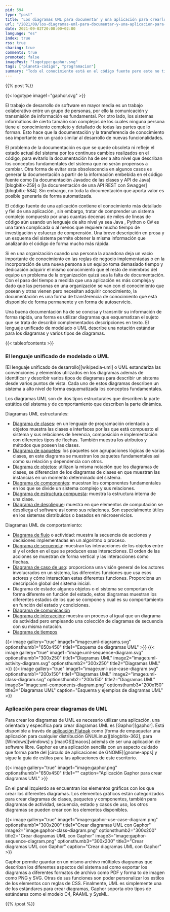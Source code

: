 ```yaml
---
pid: 594
type: "post"
title: "Los diagramas UML para documentar y una aplicación para crearlos"
url: "/2021/09/los-diagramas-uml-para-documentar-y-una-aplicacion-para-crearlos/"
date: 2021-09-02T20:00:00+02:00
language: "es"
index: true
rss: true
sharing: true
comments: true
promoted: false
imagePost: "logotype:gaphor.svg"
tags: ["planeta-codigo", "programacion"]
summary: "Todo el conocimiento está en el código fuente pero este no tiene una forma de fácil y rápida comprensión a alto nivel, para comprender un sistema es necesario una forma de documentación que muestre los detalles importantes de los que se compone el sistema. El lenguaje unificado de desarrollo o UML permite describir un sistema utilizando diferentes diagramas específicos para mostrar diferentes aspectos del sistema. Gaphor es una aplicación de software libre disponible para diferentes sistemas operativos que permite crear y exportar a imágenes los diferentes diagramas."
---
```


{{% post %}}

{{< logotype image1="gaphor.svg" >}}

El trabajo de desarrollo de software en mayor media es un trabajo colaborativo entre un grupo de personas, por ello la comunicación y transmisión de información es fundamental. Por otro lado, los sistemas informáticos de cierto tamaño son complejos de los cuales ninguna persona tiene el conocimiento completo y detallado de todas las partes que lo forman. Esto hace que la documentación y la transferencia de conocimiento sea importante en un grado similar al desarrollo de nuevas funcionalidades.

El problema de la documentación es que se quede obsoleta ni refleje el estado actual del sistema por los continuos cambios realizados en el código, para evitarlo la documentación ha de ser a alto nivel que describan los conceptos fundamentales del sistema que no serán propensos a cambiar. Otra forma de evitar esta obsolescencia en algunos casos es generar la documentación a partir de la información embebida en el código fuente como [la documentación Javadoc de las clases y API de Java][blogbitix-259] o [la documentación de una API REST con Swagger][blogbitix-584]. Sin embargo, no toda la documentación que aporta valor es posible generarla de forma automatizada.

El código fuente de una aplicación contiene el conocimiento más detallado y fiel de una aplicación , sin embargo, tratar de comprender un sistema complejo compuesto por unas cuantas decenas de miles de líneas de código aún usando un lenguaje de alto nivel ya sea Java , Python o C# es una tarea complicada o al menos que requiere mucho tiempo de investigación y esfuerzo de comprensión. Una breve descripción en prosa y un esquema del sistema permite obtener la misma información que analizando el código de forma mucho más rápida.

Si en una organización cuando una persona la abandona deja un vacío importante de conocimiento en las reglas de negocio implementadas o en la incorporación de una nueva persona a un equipo toma demasiado tiempo y dedicación adquirir el mismo conocimiento que el resto de miembros del equipo un problema de la organización quizá sea la falta de documentación. Con el paso del tiempo a medida que una aplicación es más compleja y dado que las personas en una organización se van con el conocimiento que posean y otras vienen pero necesitan adquirir conocimiento, la documentación es una forma de transferencia de conocimiento que está disponible de forma permanente y en forma de autoservicio.

Una buena documentación ha de se concisa y transmitir su información de forma rápida, una forma es utilizar diagramas que esquematizan el sujeto que se trata de describir complementados descripciones en texto. El lenguaje unificado de modelado o UML describe una notación estándar para los diagramas y varios tipos de diagramas.

{{< tableofcontents >}}

### El lenguaje unificado de modelado o UML

[El lenguaje unificado de desarrollo][wikipedia-uml] o UML estandariza las convenciones y elementos utilizados en los diagramas además de identificar y describir varios tipos de diagramas para describir un sistema desde varios puntos de vista. Cada uno de estos diagramas describen un sistema a alto nivel de forma esquematizada los conceptos fundamentales.

Los diagramas UML son de dos tipos estructurales que describen la parte estática del sistema y de comportamiento que describen la parte dinámica. 

Diagramas UML estructurales:

* [Diagrama de clases](https://es.wikipedia.org/wiki/Diagrama_de_clases): en un lenguaje de programación orientado a objetos muestra las clases e interfaces por las que está compuesto el sistema y sus relaciones de herencia, composición e implementación con diferentes tipos de flechas. También muestra los atributos y métodos que poseen las clases.
* [Diagrama de paquetes](https://es.wikipedia.org/wiki/Diagrama_de_paquetes): los paquetes son agrupaciones lógicas de varias clases, en este diagrama se muestran los paquetes fundamentales asi como su relación y dependencia con otros.
* [Diagrama de objetos](https://es.wikipedia.org/wiki/Diagrama_de_objetos): utilizan la misma notación que los diagramas de clases, se diferencian de los diagramas de clases en que muestran las instancias en un momento determinado del sistema.
* [Diagrama de componentes](https://es.wikipedia.org/wiki/Diagrama_de_componentes): muestran los componentes fundamentales en los que se divide un sistema complejo y sus relaciones.
* [Diagrama de estructura compuesta](https://es.wikipedia.org/wiki/Diagrama_de_estructura_compuesta): muestra la estructura interna de una clase.
* [Diagrama de despliegue](https://es.wikipedia.org/wiki/Diagrama_de_despliegue): muestra en que elementos de computación se despliega el software asi como sus relaciones. Son especialmente útiles en los sistemas distribuidos o basados en microservicios.
  
Diagramas UML de comportamiento:

* [Diagrama de flujo](https://es.wikipedia.org/wiki/Diagrama_de_flujo) o actividad: muestra la secuencia de acciones y decisiones implementadas en un algoritmo o proceso.
* [Diagrama de secuencia](https://es.wikipedia.org/wiki/Diagrama_de_secuencia): muestran las interacciones de los objetos entre si y el orden en el que se producen esas interacciones. El orden de las acciones se muestran de forma vertical y las interacciones como flechas.
* [Diagrama de caso de uso](https://es.wikipedia.org/wiki/Diagrama_de_casos_de_uso): proporciona una visión general de los actores involucrados en un sistema, las diferentes funciones que usa esos actores y cómo interactúan estas diferentes funciones. Proporciona un descripción global del sistema inicial.
* Diagrama de estado: algunos objetos o el sistema se comportan de forma diferente en función del estado, estos diagramas muestran los diferentes estados de los que se compone y cual es su comportamiento en función del estado y condiciones.
* [Diagrama de comunicación](https://es.wikipedia.org/wiki/Diagrama_de_comunicaci%C3%B3n)
* [Diagrama de interacción](https://es.wikipedia.org/wiki/Diagrama_global_de_interacciones): muestra un proceso al igual que un diagrama de actividad pero empleando una colección de diagramas de secuencia con su misma notación.
* [Diagrama de tiempos](https://es.wikipedia.org/wiki/Diagrama_de_tiempos)

{{< image
    gallery="true"
    image1="image:uml-diagrams.svg" optionsthumb1="650x450" title1="Esquema de diagramas UML" >}}
{{< image
    gallery="true"
    image1="image:uml-sequence-diagram.svg" optionsthumb1="300x250" title1="Diagramas UML"
    image2="image:uml-activity-diagram.svg" optionsthumb2="300x250" title2="Diagramas UML" >}}
{{< image
    gallery="true"
    image1="image:uml-use-case-diagram.svg" optionsthumb1="200x150" title1="Diagramas UML"
    image2="image:uml-class-diagram.svg" optionsthumb2="200x150" title2="Diagramas UML"
    image3="image:uml-components-diagram.png" optionsthumb3="200x150" title3="Diagramas UML"
    caption="Esquema y ejemplos de diagramas UML" >}}

### Aplicación para crear diagramas de UML

Para crear los diagramas de UML es necesario utilizar una aplicación, una orientada y especifica para crear diagramas UML es [Gaphor][gaphor]. Está disponible a través de [aplicación Flatpak](https://flathub.org/apps/details/org.gaphor.Gaphor) como [forma de empaquetar una aplicación para cualquier distribución GNU/Linux][blogbitix-362], para [Windows][windows] y [macOS][macos] además de ser una aplicación de software libre. Gaphor es una aplicación sencilla con un aspecto cuidado que forma parte del [círculo de aplicaciones de GNOME][gnome-apps] y sigue la guía de estilos para las aplicaciones de este escritorio.

{{< image
    gallery="true"
    image1="image:gaphor.png" optionsthumb1="650x450" title1=""
    caption="Aplicación Gaphor para crear diagramas UML" >}}

En el panel izquierdo se encuentran los elementos gráficos con los que crear los diferentes diagramas. Los elementos gráficos están categorizados para crear diagramas de clases, paquetes y componentes, también para diagramas de actividad, secuencia, estado y casos de uso, los otros diagramas se pueden crear con los elementos disponibles.

{{< image
    gallery="true"
    image1="image:gaphor-use-case-diagram.png" optionsthumb1="300x200" title1="Crear diagramas UML con Gaphor"
    image2="image:gaphor-class-diagram.png" optionsthumb2="300x200" title2="Crear diagramas UML con Gaphor"
    image3="image:gaphor-sequence-diagram.png" optionsthumb3="300x200" title3="Crear diagramas UML con Gaphor"
    caption="Crear diagramas UML con Gaphor" >}}

Gaphor permite guardar en un mismo archivo múltiples diagramas que describan los diferentes aspectos del sistema asi como exportar los diagramas a diferentes formatos de archivo como PDF y forma to de imagen como PNG y SVG. Otras de sus funciones son poder personalizar los estilos de los elementos con reglas de CSS. Finalmente, UML es simplemente una de los estándares para crear diagramas, Gaphor soporta otro tipos de estándares como el modelo C4, RAAML y SysML.

{{% /post %}}

